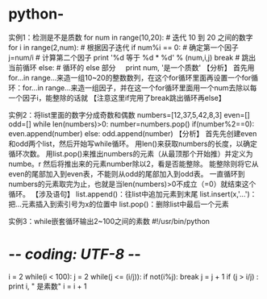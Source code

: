 # python-

实例1：检测是不是质数
for num in range(10,20):  # 迭代 10 到 20 之间的数字
   for i in range(2,num): # 根据因子迭代
      if num%i == 0:      # 确定第一个因子
         j=num/i          # 计算第二个因子
         print '%d 等于 %d * %d' % (num,i,j)
         break            # 跳出当前循环
   else:                  # 循环的 else 部分
      print num, '是一个质数'
【分析】
首先用for...in range...来造一组10~20的整数数列，在这个for循环里面再设置一个for循环：for...in range...来造一组因子，并在这一个for循环里面用一个num去除以每一个因子i，能整除的话就
【注意这里if完用了break跳出循环再else】

实例2：将list里面的数字分成奇数和偶数
numbers=[12,37,5,42,8,3]
even=[]
odd=[]
while len(numbers)>0:
	number=numbers.pop()
	if(number%2==0):
		even.append(number)
	else:
		odd.append(number)
【分析】
首先先创建even和odd两个list，然后开始写while循环。
用len()来获取numbers的长度，以确定循环次数。
用list.pop()来推出numbers的元素（从最顶那个开始推）并定义为numbe。r
然后将推出来的元素number除以2，看是否能整除。
能整除则将它从even的尾部加入到even表，不能则从odd的尾部加入到odd表。
一直循环到numbers的元素取完为止，也就是当len(numbers)>0不成立（=0）就结束这个循环。
【涉及语句】
list.append()：往list中追加元素到末尾
list.insert(x,'...')：把...元素插入到索引号为x的位置中
list.pop()：删除list中最后一个元素

实例3：while嵌套循环输出2~100之间的素数
#!/usr/bin/python
# -*- coding: UTF-8 -*-
 
i = 2
while(i < 100):
   j = 2
   while(j <= (i/j)):
      if not(i%j): break
      j = j + 1
   if (j > i/j) : print i, " 是素数"
   i = i + 1

